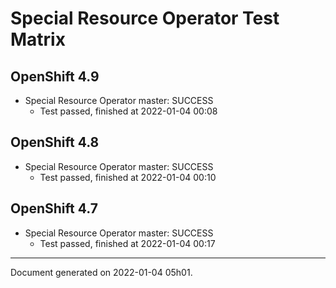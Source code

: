 
Special Resource Operator Test Matrix
=====================================

OpenShift 4.9
-------------



* Special Resource Operator master: SUCCESS
  - Test passed, finished at 2022-01-04 00:08

OpenShift 4.8
-------------



* Special Resource Operator master: SUCCESS
  - Test passed, finished at 2022-01-04 00:10

OpenShift 4.7
-------------



* Special Resource Operator master: SUCCESS
  - Test passed, finished at 2022-01-04 00:17

---
Document generated on 2022-01-04 05h01.
